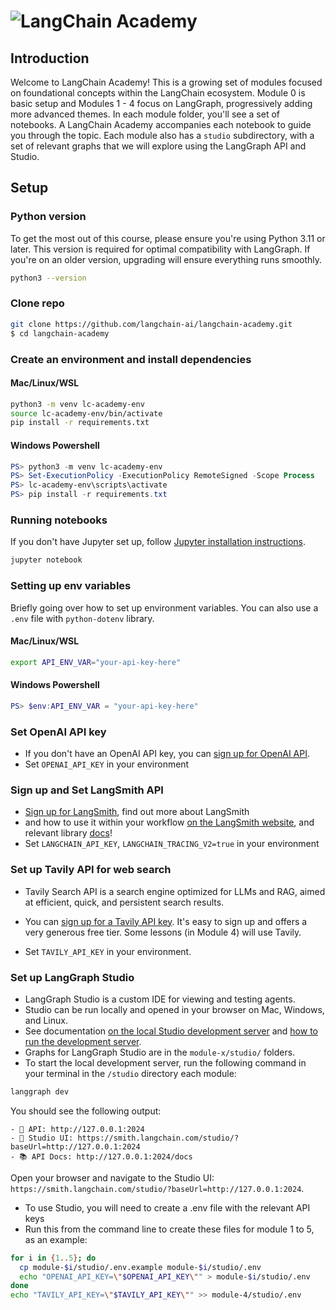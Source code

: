 # ![LangChain Academy](https://cdn.prod.website-files.com/65b8cd72835ceeacd4449a53/66e9eba1020525eea7873f96_LCA-big-green%20(2).svg)

## Introduction

Welcome to LangChain Academy!
This is a growing set of modules focused on foundational concepts within the LangChain ecosystem.
Module 0 is basic setup and Modules 1 - 4 focus on LangGraph, progressively adding more advanced themes.
In each module folder, you'll see a set of notebooks. A LangChain Academy accompanies each notebook
to guide you through the topic. Each module also has a `studio` subdirectory, with a set of relevant
graphs that we will explore using the LangGraph API and Studio.

## Setup

### Python version

To get the most out of this course, please ensure you're using Python 3.11 or later.
This version is required for optimal compatibility with LangGraph. If you're on an older version,
upgrading will ensure everything runs smoothly.

```bash
python3 --version
```

### Clone repo

```bash
git clone https://github.com/langchain-ai/langchain-academy.git
$ cd langchain-academy
```

### Create an environment and install dependencies

#### Mac/Linux/WSL

```bash
python3 -m venv lc-academy-env
source lc-academy-env/bin/activate
pip install -r requirements.txt
```

#### Windows Powershell

```powershell
PS> python3 -m venv lc-academy-env
PS> Set-ExecutionPolicy -ExecutionPolicy RemoteSigned -Scope Process
PS> lc-academy-env\scripts\activate
PS> pip install -r requirements.txt
```

### Running notebooks

If you don't have Jupyter set up, follow [Jupyter installation instructions](https://jupyter.org/install).

```bash
jupyter notebook
```

### Setting up env variables

Briefly going over how to set up environment variables. You can also
use a `.env` file with `python-dotenv` library.

#### Mac/Linux/WSL

```bash
export API_ENV_VAR="your-api-key-here"
```

#### Windows Powershell

```powershell
PS> $env:API_ENV_VAR = "your-api-key-here"
```

### Set OpenAI API key

* If you don't have an OpenAI API key, you can [sign up for OpenAI API](https://openai.com/index/openai-api/).
* Set `OPENAI_API_KEY` in your environment

### Sign up and Set LangSmith API

* [Sign up for LangSmith](https://smith.langchain.com/), find out more about LangSmith
* and how to use it within your workflow [on the LangSmith website](https://www.langchain.com/langsmith), and relevant library [docs](https://docs.smith.langchain.com/)!
* Set `LANGCHAIN_API_KEY`, `LANGCHAIN_TRACING_V2=true` in your environment

### Set up Tavily API for web search

* Tavily Search API is a search engine optimized for LLMs and RAG, aimed at efficient,
quick, and persistent search results.
* You can [sign up for a Tavily API key](https://tavily.com/).
It's easy to sign up and offers a very generous free tier. Some lessons (in Module 4) will use Tavily.

* Set `TAVILY_API_KEY` in your environment.

### Set up LangGraph Studio

* LangGraph Studio is a custom IDE for viewing and testing agents.
* Studio can be run locally and opened in your browser on Mac, Windows, and Linux.
* See documentation [on the local Studio development server](https://langchain-ai.github.io/langgraph/concepts/langgraph_studio/#local-development-server) and [how to run the development server](https://langchain-ai.github.io/langgraph/how-tos/local-studio/#run-the-development-server).
* Graphs for LangGraph Studio are in the `module-x/studio/` folders.
* To start the local development server, run the following command in your terminal in the `/studio` directory each module:

```bash
langgraph dev
```

You should see the following output:

```text
- 🚀 API: http://127.0.0.1:2024
- 🎨 Studio UI: https://smith.langchain.com/studio/?baseUrl=http://127.0.0.1:2024
- 📚 API Docs: http://127.0.0.1:2024/docs
```

Open your browser and navigate to the Studio UI: `https://smith.langchain.com/studio/?baseUrl=http://127.0.0.1:2024`.

* To use Studio, you will need to create a .env file with the relevant API keys
* Run this from the command line to create these files for module 1 to 5, as an example:

```bash
for i in {1..5}; do
  cp module-$i/studio/.env.example module-$i/studio/.env
  echo "OPENAI_API_KEY=\"$OPENAI_API_KEY\"" > module-$i/studio/.env
done
echo "TAVILY_API_KEY=\"$TAVILY_API_KEY\"" >> module-4/studio/.env
```
